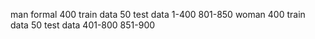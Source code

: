 man formal 400 train data 50 test data
1-400
801-850
woman 400 train data 50 test data
401-800
851-900
